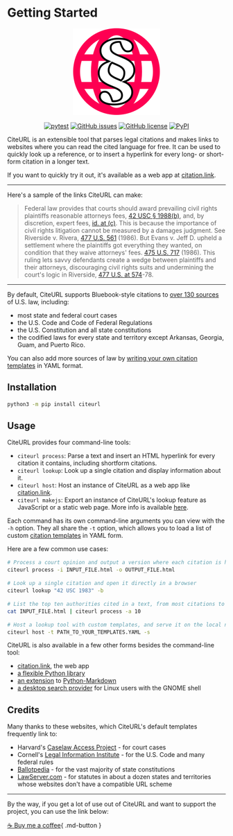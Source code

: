 # Getting Started

<p align="center"><a href="https://www.citation.link"><img src="https://raw.githubusercontent.com/raindrum/citeurl/main/citeurl/web/logo.svg" alt="CiteURL Logo" width=200px></a></p>
<p align="center"><a href="https://github.com/raindrum/citeurl/actions/workflows/pytest.yml"><img src="https://github.com/raindrum/citeurl/actions/workflows/pytest.yml/badge.svg" alt="pytest" /></a> <a href="https://github.com/raindrum/citeurl/issues"><img src="https://img.shields.io/github/issues/raindrum/citeurl" alt="GitHub issues" /></a> <a href="https://github.com/raindrum/citeurl/blob/main/LICENSE.md"><img src="https://img.shields.io/github/license/raindrum/citeurl" alt="GitHub license" /></a> <a href="https://pypi.org/project/citeurl/"><img src="https://img.shields.io/pypi/v/citeurl" alt="PyPI" /></a></p>

CiteURL is an extensible tool that parses legal citations and makes links to websites where you can read the cited language for free. It can be used to quickly look up a reference, or to insert a hyperlink for every long- or short-form citation in a longer text.

If you want to quickly try it out, it's available as a web app at [citation.link](https://www.citation.link).

---

Here's a sample of the links CiteURL can make:

> Federal law provides that courts should award prevailing civil rights plaintiffs reasonable attorneys fees, <a class="citation" href="https://www.law.cornell.edu/uscode/text/42/1988#b" title="42 U.S.C. § 1988(b)">42 USC § 1988(b)</a>, and, by discretion, expert fees, <a class="citation" href="https://www.law.cornell.edu/uscode/text/42/1988#c" title="42 U.S.C. § 1988(c)">id. at (c)</a>. This is because the importance of civil rights litigation cannot be measured by a damages judgment. See Riverside v. Rivera, <a class="citation" href="https://cite.case.law/us/477/561" title="477 U.S. 561">477 U.S. 561</a> (1986). But Evans v. Jeff D. upheld a settlement where the plaintiffs got everything they wanted, on condition that they waive attorneys' fees. <a class="citation" href="https://cite.case.law/us/475/717" title="475 U.S. 717">475 U.S. 717</a> (1986). This ruling lets savvy defendants create a wedge between plaintiffs and their attorneys, discouraging civil rights suits and undermining the court's logic in Riverside, <a class="citation" href="https://cite.case.law/us/477/561#p574" title="477 U.S. 561, 574">477 U.S. at 574</a>-78.

---

By default, CiteURL supports Bluebook-style citations to [over 130 sources](https://github.com/raindrum/citeurl/blob/main/citeurl/builtin-templates.yaml) of U.S. law, including:

- most state and federal court cases
- the U.S. Code and Code of Federal Regulations
- the U.S. Constitution and all state constitutions
- the codified laws for every state and territory except Arkansas, Georgia, Guam, and Puerto Rico.

You can also add more sources of law by [writing your own citation templates](https://raindrum.github.io/citeurl/template-yamls/) in YAML format.

## Installation

```bash
python3 -m pip install citeurl
```

## Usage

CiteURL provides four command-line tools:

- `citeurl process`: Parse a text and insert an HTML hyperlink for every citation it contains, including shortform citations.
- `citeurl lookup`: Look up a single citation and display information about it.
- `citeurl host`: Host an instance of CiteURL as a web app like [citation.link](https://www.citation.link).
- `citeurl makejs`: Export an instance of CiteURL's lookup feature as JavaScript or a static web page. More info is available [here](https://raindrum.github.io/citeurl/frontends#javascript).

Each command has its own command-line arguments you can view with the `-h` option. They all share the `-t` option, which allows you to load a list of custom [citation templates](https://raindrum.github.io/citeurl/template-yamls/) in YAML form.

Here are a few common use cases:

```bash
# Process a court opinion and output a version where each citation is hyperlinked:
citeurl process -i INPUT_FILE.html -o OUTPUT_FILE.html
```

```bash
# Look up a single citation and open it directly in a browser
citeurl lookup "42 USC 1983" -b
```

```bash
# List the top ten authorities cited in a text, from most citations to least:
cat INPUT_FILE.html | citeurl process -a 10
```

```bash
# Host a lookup tool with custom templates, and serve it on the local network:
citeurl host -t PATH_TO_YOUR_TEMPLATES.YAML -s
```

CiteURL is also available in a few other forms besides the command-line tool: 

- [citation.link](https://www.citation.link), the web app
- [a flexible Python library](https://raindrum.github.io/citeurl/library)
- [an extension](https://raindrum.github.io/citeurl/frontends#markdown-extension) to [Python-Markdown](https://python-markdown.github.io/)
- [a desktop search provider](https://extensions.gnome.org/extension/4225/gnome-citeurl-search-provider/) for Linux users with the GNOME shell

## Credits

Many thanks to these websites, which CiteURL's default templates frequently link to:

- Harvard's [Caselaw Access Project](https://cite.case.law/) - for court cases
- Cornell's [Legal Information Institute](https://www.law.cornell.edu/) - for the U.S. Code and many federal rules
- [Ballotpedia](https://ballotpedia.org) - for the vast majority of state constitutions
- [LawServer.com](https://www.lawserver.com/tools/laws) - for statutes in about a dozen states and territories whose websites don't have a compatible URL scheme


---

By the way, if you get a lot of use out of CiteURL and want to support the project, you can use the link below:

[☕ Buy me a coffee](https://ko-fi.com/simonsherred){ .md-button }
